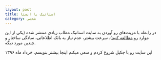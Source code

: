 ```yaml
---
layout: post
title: استاتیک یا ایستا
category: شخصی
---
```


در رابطه با مزیت‌های رو آوردن به سایت استاتیک مطاب زیادی منتشر شده (یکی از این موارد رو [مطالعه کنید](https://www.sitepoint.com/7-reasons-use-static-site-generator/)). سرعت بیشتر، عدم نیاز به بانک اطلاعاتی، سادگی ساختار و چندین مورد دیگه.

این سایت رو با جکیل شروع کردم و سعی میکنم اینجا بیشتر بنویسم. خرداد ماه ۱۳۹۶
